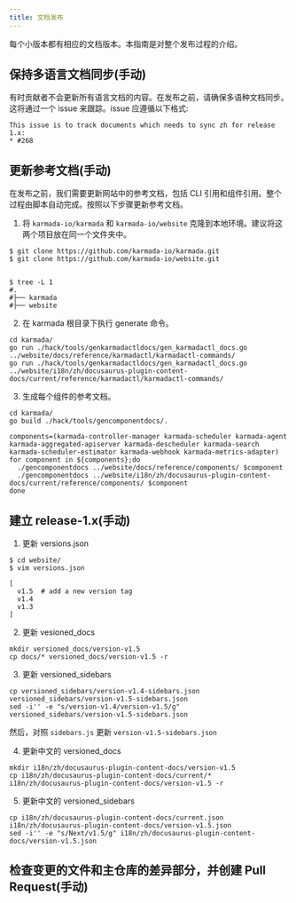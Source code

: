 ```yaml
---
title: 文档发布
---
```


每个小版本都有相应的文档版本。本指南是对整个发布过程的介绍。

## 保持多语言文档同步(手动)

有时贡献者不会更新所有语言文档的内容。在发布之前，请确保多语种文档同步。这将通过一个 issue 来跟踪。issue 应遵循以下格式:

```
This issue is to track documents which needs to sync zh for release 1.x:
* #268
```

## 更新参考文档(手动)

在发布之前，我们需要更新网站中的参考文档，包括 CLI 引用和组件引用。整个过程由脚本自动完成。按照以下步骤更新参考文档。

1. 将 `karmada-io/karmada` 和 `karmada-io/website` 克隆到本地环境。建议将这两个项目放在同一个文件夹中。

```text
$ git clone https://github.com/karmada-io/karmada.git
$ git clone https://github.com/karmada-io/website.git


$ tree -L 1
#.
#├── karmada
#├── website
```

2. 在 karmada 根目录下执行 generate 命令。

```shell
cd karmada/
go run ./hack/tools/genkarmadactldocs/gen_karmadactl_docs.go ../website/docs/reference/karmadactl/karmadactl-commands/
go run ./hack/tools/genkarmadactldocs/gen_karmadactl_docs.go ../website/i18n/zh/docusaurus-plugin-content-docs/current/reference/karmadactl/karmadactl-commands/
```

3. 生成每个组件的参考文档。

```shell
cd karmada/
go build ./hack/tools/gencomponentdocs/.

components=(karmada-controller-manager karmada-scheduler karmada-agent karmada-aggregated-apiserver karmada-descheduler karmada-search karmada-scheduler-estimator karmada-webhook karmada-metrics-adapter)
for component in ${components};do 
  ./gencomponentdocs ../website/docs/reference/components/ $component
  ./gencomponentdocs ../website/i18n/zh/docusaurus-plugin-content-docs/current/reference/components/ $component
done
```

## 建立 release-1.x(手动)

1. 更新 versions.json

```shell
$ cd website/
$ vim versions.json

[
  v1.5  # add a new version tag
  v1.4
  v1.3
]
```

2. 更新 vesioned_docs

```shell
mkdir versioned_docs/version-v1.5
cp docs/* versioned_docs/version-v1.5 -r
```

3. 更新 versioned_sidebars

```shell
cp versioned_sidebars/version-v1.4-sidebars.json versioned_sidebars/version-v1.5-sidebars.json
sed -i'' -e "s/version-v1.4/version-v1.5/g" versioned_sidebars/version-v1.5-sidebars.json
```

然后，对照 `sidebars.js` 更新 `version-v1.5-sidebars.json`

4. 更新中文的 versioned_docs

```shell
mkdir i18n/zh/docusaurus-plugin-content-docs/version-v1.5
cp i18n/zh/docusaurus-plugin-content-docs/current/*  i18n/zh/docusaurus-plugin-content-docs/version-v1.5 -r
```

5. 更新中文的 versioned_sidebars

```shell
cp i18n/zh/docusaurus-plugin-content-docs/current.json i18n/zh/docusaurus-plugin-content-docs/version-v1.5.json
sed -i'' -e "s/Next/v1.5/g" i18n/zh/docusaurus-plugin-content-docs/version-v1.5.json
```

## 检查变更的文件和主仓库的差异部分，并创建 Pull Request(手动)
